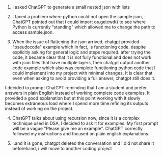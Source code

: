 1. I asked ChatGPT to generate a small nested json with lists

2. I faced a problem where python could not open the sample.json, ChatGPT pointed out that i could import os.getcwd() to see where Python is currently "standing" which allowed me to change the path to access sample.json.

3. When the issue of flattening the json arrived, chatgpt provided "pseudocode" example which in fact, is functioning code, despite explicitly asking for general logic and steps required. after trying the code, it became clear that it is not fully functional and does not work with json files that have multiple layers, then chatgpt output another code example which also was complete functioning python code that I could implement into my project with minimal changes. It is clear that even when asking to avoid providing a full answer, chatgpt still does it.

I decided to prompt ChatGPT reminding that I am a student and prefer answers in plain English instead of working complete code examples. It provided a good explanation but at this point working with it slowly becomes extraneous load where I spend more time refining its outputs instead of working on the project.

4. ChatGPT talks about using recursion now, since it is a complex technique used in DSA, I decided to ask it for examples. My first prompt will be a vague "Please give me an example". ChatGPT correctly followed my instructions and focused on plain english explanations. 

5. ..and it is gone, chatgpt deleted the conversation and i did not share it beforehand, i will move to another coding project